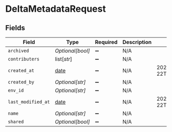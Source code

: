 # DeltaMetadataRequest


## Fields

| Field                                                                | Type                                                                 | Required                                                             | Description                                                          | Example                                                              |
| -------------------------------------------------------------------- | -------------------------------------------------------------------- | -------------------------------------------------------------------- | -------------------------------------------------------------------- | -------------------------------------------------------------------- |
| `archived`                                                           | *Optional[bool]*                                                     | :heavy_minus_sign:                                                   | N/A                                                                  |                                                                      |
| `contributers`                                                       | list[*str*]                                                          | :heavy_minus_sign:                                                   | N/A                                                                  |                                                                      |
| `created_at`                                                         | [date](https://docs.python.org/3/library/datetime.html#date-objects) | :heavy_minus_sign:                                                   | N/A                                                                  | 2020-06-22T09:37:23.523Z                                             |
| `created_by`                                                         | *Optional[str]*                                                      | :heavy_minus_sign:                                                   | N/A                                                                  |                                                                      |
| `env_id`                                                             | *Optional[str]*                                                      | :heavy_minus_sign:                                                   | N/A                                                                  |                                                                      |
| `last_modified_at`                                                   | [date](https://docs.python.org/3/library/datetime.html#date-objects) | :heavy_minus_sign:                                                   | N/A                                                                  | 2020-06-22T09:37:23.523Z                                             |
| `name`                                                               | *Optional[str]*                                                      | :heavy_minus_sign:                                                   | N/A                                                                  |                                                                      |
| `shared`                                                             | *Optional[bool]*                                                     | :heavy_minus_sign:                                                   | N/A                                                                  |                                                                      |